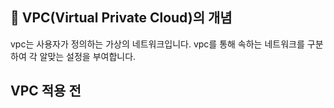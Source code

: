 
## 📌 VPC(Virtual Private Cloud)의 개념
vpc는 사용자가 정의하는 가상의 네트워크입니다.
vpc를 통해 속하는 네트워크를 구분하여 각 알맞는 설정을 부여합니다.

## VPC 적용 전

